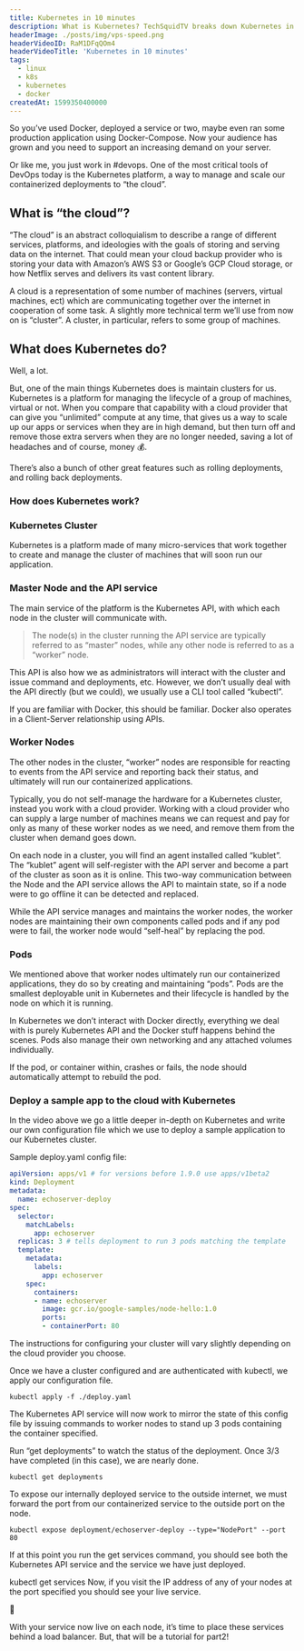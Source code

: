 ```yaml
---
title: Kubernetes in 10 minutes
description: What is Kubernetes? TechSquidTV breaks down Kubernetes in 10 minutes in this YouTube video.
headerImage: ./posts/img/vps-speed.png
headerVideoID: RaM1DFqQOm4
headerVideoTitle: 'Kubernetes in 10 minutes'
tags:
  - linux
  - k8s
  - kubernetes
  - docker
createdAt: 1599350400000
---
```


So you’ve used Docker, deployed a service or two, maybe even ran some production application using Docker-Compose. Now your audience has grown and you need to support an increasing demand on your server.

Or like me, you just work in #devops. One of the most critical tools of DevOps today is the Kubernetes platform, a way to manage and scale our containerized deployments to “the cloud”.

## What is “the cloud”?

“The cloud” is an abstract colloquialism to describe a range of different services, platforms, and ideologies with the goals of storing and serving data on the internet. That could mean your cloud backup provider who is storing your data with Amazon’s AWS S3 or Google’s GCP Cloud storage, or how Netflix serves and delivers its vast content library.

A cloud is a representation of some number of machines (servers, virtual machines, ect) which are communicating together over the internet in cooperation of some task. A slightly more technical term we’ll use from now on is “cluster”.  A cluster, in particular, refers to some group of machines.

## What does Kubernetes do?

Well, a lot.

But, one of the main things Kubernetes does is maintain clusters for us. Kubernetes is a platform for managing the lifecycle of a group of machines, virtual or not. When you compare that capability with a cloud provider that can give you “unlimited” compute at any time, that gives us a way to scale up our apps or services when they are in high demand, but then turn off and remove those extra servers when they are no longer needed, saving a lot of headaches and of course, money 💰.

There’s also a bunch of other great features such as rolling deployments, and rolling back deployments.

### How does Kubernetes work?

### Kubernetes Cluster

Kubernetes is a platform made of many micro-services that work together to create and manage the cluster of machines that will soon run our application.

<nuxt-picture src="./posts/img/k8-cluster-v.png" alt="k8 cluster"></nuxt-picture>

### Master Node and the API service
The main service of the platform is the Kubernetes API, with which each node in the cluster will communicate with.

> The node(s) in the cluster running the API service are typically referred to as “master” nodes, while any other node is referred to as a “worker” node.

This API is also how we as administrators will interact with the cluster and issue command and deployments, etc. However, we don’t usually deal with the API directly (but we could), we usually use a CLI tool called “kubectl”.

<nuxt-picture src="./posts/img/kubectl-version.png" fit="contain" alt="kubectl version"></nuxt-picture>

If you are familiar with Docker, this should be familiar. Docker also operates in a Client-Server relationship using APIs.

### Worker Nodes

The other nodes in the cluster, “worker” nodes are responsible for reacting to events from the API service and reporting back their status, and ultimately will run our containerized applications.

Typically, you do not self-manage the hardware for a Kubernetes cluster, instead you work with a cloud provider. Working with a cloud provider who can supply a large number of machines means we can request and pay for only as many of these worker nodes as we need, and remove them from the cluster when demand goes down.

On each node in a cluster, you will find an agent installed called “kublet”. The “kublet” agent will self-register with the API server and become a part of the cluster as soon as it is online. This two-way communication between the Node and the API service allows the API to maintain state, so if a node were to go offline it can be detected and replaced.

While the API service manages and maintains the worker nodes, the worker nodes are maintaining their own components called pods and if any pod were to fail, the worker node would “self-heal” by replacing the pod.

### Pods

We mentioned above that worker nodes ultimately run our containerized applications, they do so by creating and maintaining “pods”. Pods are the smallest deployable unit in Kubernetes and their lifecycle is handled by the node on which it is running.

<nuxt-picture src="./posts/img/k8pods.jpg" fit="contain" alt="k8s pod"></nuxt-picture>

In Kubernetes we don’t interact with Docker directly, everything we deal with is purely Kubernetes API and the Docker stuff happens behind the scenes. Pods also manage their own networking and any attached volumes individually.

If the pod, or container within, crashes or fails, the node should automatically attempt to rebuild the pod.

### Deploy a sample app to the cloud with Kubernetes

In the video above we go a little deeper in-depth on Kubernetes and write our own configuration file which we use to deploy a sample application to our Kubernetes cluster.

Sample deploy.yaml config file:

```yaml
apiVersion: apps/v1 # for versions before 1.9.0 use apps/v1beta2
kind: Deployment
metadata:
  name: echoserver-deploy
spec:
  selector:
    matchLabels:
      app: echoserver
  replicas: 3 # tells deployment to run 3 pods matching the template
  template:
    metadata:
      labels:
        app: echoserver
    spec:
      containers:
      - name: echoserver
        image: gcr.io/google-samples/node-hello:1.0
        ports:
        - containerPort: 80
```

The instructions for configuring your cluster will vary slightly depending on the cloud provider you choose.

Once we have a cluster configured and are authenticated with kubectl, we apply our configuration file.

```shell
kubectl apply -f ./deploy.yaml
```

The Kubernetes API service will now work to mirror the state of this config file by issuing commands to worker nodes to stand up 3 pods containing the container specified.

Run “get deployments” to watch the status of the deployment. Once 3/3 have completed (in this case), we are nearly done.

```shell
kubectl get deployments
```

To expose our internally deployed service to the outside internet, we must forward the port from our containerized service to the outside port on the node.

```shell
kubectl expose deployment/echoserver-deploy --type="NodePort" --port 80
```

If at this point you run the get services command, you should see both the Kubernetes API service and the service we have just deployed.

kubectl get services
Now, if you visit the IP address of any of your nodes at the port specified you should see your live service.

🎉

With your service now live on each node, it’s time to place these services behind a load balancer. But, that will be a tutorial for part2!

